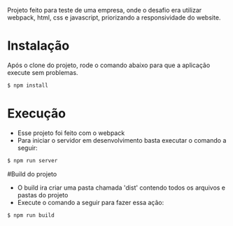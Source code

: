Projeto feito para teste de uma empresa, onde o desafio era utilizar webpack, html, css e javascript, priorizando a responsividade do website.


# Instalação
Após o clone do projeto, rode o comando abaixo para que a aplicação execute sem problemas.
```sh
$ npm install
```

# Execução
- Esse projeto foi feito com o webpack
- Para iniciar o servidor em desenvolvimento basta executar o comando a seguir:
```sh
$ npm run server
```

#Build do projeto
- O build ira criar uma pasta chamada 'dist' contendo todos os arquivos e pastas do projeto
- Execute o comando a seguir para fazer essa ação:
```sh
$ npm run build
```
